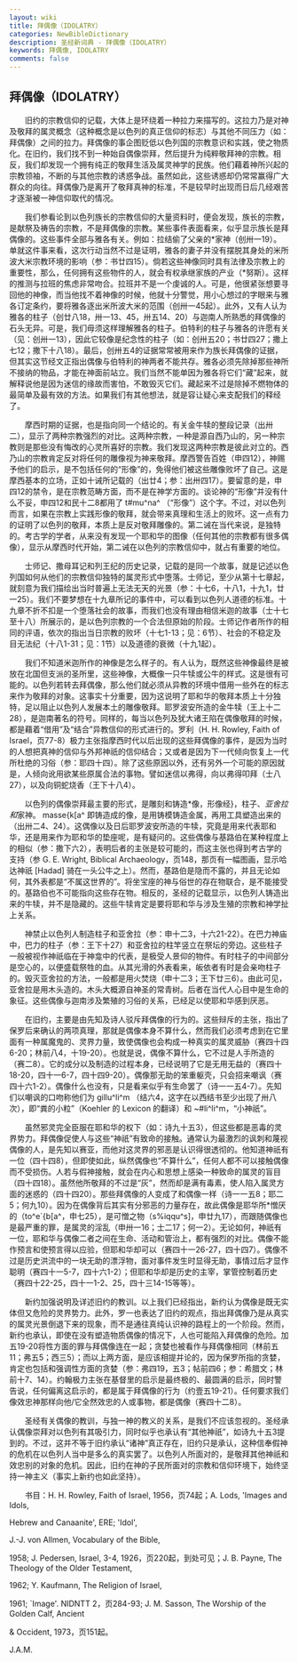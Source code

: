 ```yaml
---
layout: wiki
title: 拜偶像（IDOLATRY）
categories: NewBibleDictionary
description: 圣经新词典 - 拜偶像（IDOLATRY）
keywords: 拜偶像, IDOLATRY
comments: false
---
```


## 拜偶像（IDOLATRY）

　　旧约的宗教信仰的记载，大体上是环绕着一种拉力来描写的。这拉力乃是对神及敬拜的属灵概念（这种概念是以色列的真正信仰的标志）与其他不同压力（如：拜偶像）之间的拉力。拜偶像的事企图贬低以色列国的宗教意识和实践，使之物质化。在旧约，我们找不到一种始自偶像崇拜，然后提升为纯粹敬拜神的宗教。相反，我们却发现一个拥有纯正的敬拜生活及属灵神学的民族。他们藉着神所兴起的宗教领袖，不断的与其他宗教的诱惑争战。虽然如此，这些诱惑却仍常常赢得广大群众的向往。拜偶像乃是离开了敬拜真神的标准，不是较早时出现而日后几经艰苦才逐渐被一神信仰取代的情况。

　　我们参看论到以色列族长的宗教信仰的大量资料时，便会发现，族长的宗教，是献祭及祷告的宗教，不是拜偶像的宗教。某些事件表面看来，似乎显示族长是拜偶像的。这些事件全部与雅各有关。例如：拉结偷了父亲的*家神（创卅一19）。单就这件事来看，这次行动当然不过是证明，雅各的妻子并没有摆脱其身处的米所波大米宗教环境的影响（参：书廿四15）。倘若这些神像同时具有法律及宗教上的重要性，那么，任何拥有这些物件的人，就会有权承继家族的产业（*努斯）。这样的推测与拉班的焦虑非常吻合。拉班并不是一个虔诚的人。可是，他很紧张想要寻回他的神像，而当他找不着神像的时候，他就十分警觉，用小心想过的字眼来与雅各订定条约，要将雅各逐出米所波大米的范围（创卅一45起）。此外，又有人认为雅各的柱子（创廿八18，卅一13、45，卅五14、20）与迦南人所熟悉的拜偶像的石头无异。可是，我们毋须这样理解雅各的柱子。伯特利的柱子与雅各的许愿有关（见：创卅一13），因此它较像是纪念性的柱子（如：创卅五20；书廿四27；撒上七12；撒下十八18）。最后，创卅五4的证据常常被用来作为族长拜偶像的证据，但其实这节经文正指出偶像与伯特利的神两者不能共存。雅各必须先除掉那些神所不接纳的物品，才能在神面前站立。我们当然不能单因为雅各将它们“藏”起来，就解释说他是因为迷信的缘故而害怕，不敢毁灭它们。藏起来不过是除掉不燃物体的最简单及最有效的方法。如果我们有其他想法，就是容让疑心来支配我们的释经了。

　　摩西时期的证据，也是指向同一个结论的。有关金牛犊的整段记录（出卅二），显示了两种宗教强烈的对比。这两种宗教，一种是源自西乃山的，另一种宗教则是那些没有悔改的心灵所喜好的宗教。我们发现这两种宗教是彼此对立的。西乃山的宗教肯定反对将任何的雕像视为神来敬拜。摩西警告百姓（申四12），神赐予他们的启示，是不包括任何的“形像”的，免得他们被这些雕像败坏了自己。这是摩西基本的立场，正如十诫所记载的（出廿4；参：出卅四17）。要留意的是，申四12的禁令，是在宗教范畴方面，而不是在神学方面的。谈论神的“形像”并没有什么不妥，申四12和民十二8都用了 t#mu^na^ （“形像”）这个字。不过，对以色列而言，如果在宗教上实践形像的敬拜，就会带来真理和生活上的败坏。这一点有力的证明了以色列的敬拜，本质上是反对敬拜雕像的。第二诫在当代来说，是独特的。考古学的学者，从来没有发现一个耶和华的图像（任何其他的宗教都有很多偶像），显示从摩西时代开始，第二诫在以色列的宗教信仰中，就占有重要的地位。

　　士师记、撒母耳记和列王纪的历史记录，记载的是同一个故事，就是记述以色列国如何从他们的宗教信仰独特的属灵形式中堕落。士师记，至少从第十七章起，就刻意为我们描绘出当时普遍上无法无天的光景（参：十七6，十八1，十九1，廿一25）。我们不要梦想在十九章所记的事件中，可以看到以色列人道德的标准。十九章不折不扣是一个堕落社会的故事，而我们也没有理由相信米迦的故事（士十七至十八）所展示的，是以色列宗教的一个合法但原始的阶段。士师记作者所作的相同的评语，依次的指出当日宗教的败坏（十七1-13；见：6节）、社会的不稳定及目无法纪（十八1-31；见：1节）以及道德的衰微（十九1起）。

　　我们不知道米迦所作的神像是怎么样子的。有人认为，既然这些神像最终是被放在北国但支派的圣所里，这些神像，大概像一只牛犊或公牛的样式。这是很有可能的。以色列若转去拜偶像，那么他们就必须从异教的环境中借用一些外在的标志来作为敬拜的对象。这事实十分重要，因为这说明了耶和华的敬拜本质上十分独特，足以阻止以色列人发展本土的雕像敬拜。耶罗波安所造的金牛犊（王上十二28），是迦南著名的符号。同样的，每当以色列及犹大诸王陷在偶像敬拜的时候，都是藉着“借用”及“结合”异教信仰的形式进行的。罗利（H. H. Rowley, Faith of Israel，页77-8）极力主张指摩西时代以后出现的这些拜偶像的事件，是因为当时的人想把真神的信仰与外邦神祇的信仰结合；又或者是因为下一代倾向恢复上一代所杜绝的习俗（参：耶四十四）。除了这些原因以外，还有另外一个可能的原因就是，人倾向讹用欲某些原属合法的事物。譬如迷信以弗得，向以弗得叩拜（士八27），以及向铜蛇烧香（王下十八4）。

　　以色列的偶像崇拜最主要的形式，是雕刻和铸造*像，形像经}，柱子、*亚舍拉和*家神。 masse{k[a^ 即铸造成的像，是用铸模铸造金属，再用工具塑造出来的（出卅二4、24）。这偶像以及日后耶罗波安所造的牛犊，究竟是用来代表耶和华，还是用来作为耶和华的垫座呢，是有疑问的。这些偶像与基路伯在某种程度上的相似（参：撒下六2），表明后者的主张是较可能的，而这主张也得到考古学的支持（参 G. E. Wright, Biblical Archaeology，页148，那页有一幅图画，显示哈达神祇 [Hadad] 骑在一头公牛之上）。然而，基路伯是隐而不露的，并且无论如何，其外表都是“不属这世界的”。将坐宝座的神与俗世的存在物联合，是不能接受的。基路伯也不可能指向这些存在物。相反的，圣经的记载显示，以色列人铸造出来的牛犊，并不是隐藏的。这些牛犊肯定是要将耶和华与涉及生殖的宗教和神学扯上关系。

　　神禁止以色列人制造柱子和亚舍拉（参：申十二3，十六21-22）。在巴力神庙中，巴力的柱子（参：王下十27）和亚舍拉的柱竿竖立在祭坛的旁边。这些柱子一般被视作神祇临在于神龛中的代表，是极受人景仰的物件。有时柱子的中间部分是空心的，以便盛载祭牲的血。从其光滑的外表看来，皈依者有时是会亲吻柱子的。毁灭亚舍拉的方法，一般都是用火焚烧（申十二3；王下廿三6）。由此可见，亚舍拉是用木头造的。木头大概源自神圣的常青树。后者在当代人心目中是生命的象征。这些偶像与迦南涉及繁殖的习俗的关系，已经足以使耶和华感到厌恶。

　　在旧约，主要是由先知及诗人驳斥拜偶像的行为的。这些辩斥的主张，指出了保罗后来确认的两项真理，那就是偶像本身不算什么，然而我们必须考虑到在它里面有一种属魔鬼的、灵界力量，致使偶像也会构成一种真实的属灵威胁（赛四十四6-20；林前八4，十19-20）。也就是说，偶像不算什么，它不过是人手所造的（赛二8）。它的成分以及制造的过程本身，已经说明了它是无用无益的（赛四十18-20，四十一6-7，四十四9-20）。偶像那无助的笨重躯壳，只会招来嘲讽（赛四十六1-2）。偶像什么也没有，只是看来似乎有生命罢了（诗一一五4-7）。先知们以嘲讽的口吻称他们为 gillu^li^m （结六4，这字在以西结书至少出现了卅八次），即“粪的小粒”（Koehler 的 Lexicon 的翻译）和 ~#li^li^m，“小神祇”。

　　虽然邪灵完全臣服在耶和华的权下（如：诗九十五3），但这些都是恶毒的灵界势力。拜偶像促使人与这些“神祇”有致命的接触。通常认为最激烈的讽刺和蔑视偶像的人，是先知以赛亚，而他对这灵界的邪恶是认识得很透彻的。他知道神祇有一位（四十四8），但即使如此，纵然偶像也“不算什么”，任何人都不可以接触偶像而不受损伤。人若与假神接触，就会在内心和思想上感染一种致命的属灵的盲目（四十四18）。虽然他所敬拜的不过是“灰”，然而却是满有毒素，使人陷入属灵方面的迷惑的（四十四20）。那些拜偶像的人变成了和偶像一样（诗一一五8；耶二5；何九10）。因为在偶像背后其实有分邪恶的力量存在，故此偶像是耶华所*憎厌的（to^e`{b[a^，申七25），是可憎之物（s%iqqu^s]，申廿九17），而跟随偶像也是最严重的罪，是属灵的淫乱（申卅一16；士二17；何一2）。无论如何，神祇有一位，耶和华与偶像二者之间在生命、活动和管治上，都有强烈的对比。偶像不能作预言和使预言得以应验，但耶和华却可以（赛四十一26-27，四十四7）。偶像不过是历史洪流中的一块无助的漂浮物，面对事件发生时显得无助，事情过后才显作聪明（赛四十一5-7，四十六1-2）；但耶和华却是历史的主宰，掌管控制着历史（赛四十22-25，四十一1-2、25，四十三14-15等等）。

　　新约加强说明及详述旧约的教训。以上我们已经指出，新约认为偶像是既无实体但又危险的灵界势力。此外，罗一也表达了旧约的观点，指出拜偶像乃是从真实的属灵光景倒退下来的现象，而不是通往真纯认识神的路程上的一个阶段。然而，新约也承认，即使在没有塑造物质偶像的情况下，人也可能陷入拜偶像的危险。加五19-20将性方面的罪与拜偶像连在一起；贪婪也被看作与拜偶像相同（林前五11；弗五5；西三5）；而以上两方面，是应该相提并论的，因为保罗所指的贪婪，肯定也包括和强调性方面的贪婪（参：弗四19，五3；帖前四6；参：希腊文；林前十7、14）。约翰极力主张在基督里的启示是最终极的、最圆满的启示，同时警告说，任何偏离这启示的，都是属于拜偶像的行为（约壹五19-21）。任何要求我们像效忠神那样向他/它全然效忠的人或事物，都是偶像（赛四十二8）。

　　圣经有关偶像的教训，与独一神的教义的关系，是我们不应该忽视的。圣经承认偶像崇拜对以色列有其吸引力，同时似乎也承认有“其他神祇”，如诗九十五3提到的。不过，这并不等于旧约承认“诸神”真正存在，旧约只是承认，这种信奉假神的危机在以色列人当中是多么的真实罢了。以色列人所面对的，是敬拜其他神祇和效忠别的对象的危机。因此，旧约在神的子民所面对的宗教和信仰环境下，始终坚持一神主义（事实上新约也如此坚持）。

　　书目：H. H. Rowley, Faith of Israel, 1956，页74起；A. Lods, 'Images and Idols,

Hebrew and Canaanite', ERE; 'Idol',

J.-J. von Allmen, Vocabulary of the Bible,

1958; J. Pedersen, Israel, 3-4, 1926，页220起，到处可见；J. B. Payne, The Theology of the Older Testament,

1962; Y. Kaufmann, The Religion of Israel,

1961; `Image'. NIDNTT 2，页284-93; J. M. Sasson, The Worship of the Golden Calf, Ancient

& Occident, 1973，页151起。

J.A.M.










